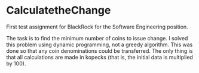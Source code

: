 # CalculatetheChange
 First test assignment for BlackRock for the Software Engineering position.

The task is to find the minimum number of coins to issue change. I solved this problem using dynamic programming, not a greedy algorithm. This was done so that any coin
denominations could be transferred. The only thing is that all calculations are made in kopecks (that is, the initial data is multiplied by 100).
